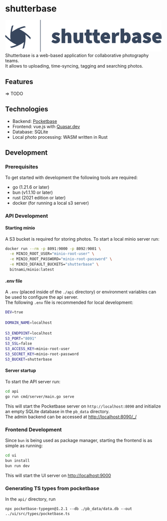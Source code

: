 # shutterbase
![shutterbase](docs/images/shutterbase.png)  
Shutterbase is a web-based application for collaborative photography teams.  
It allows to uploading, time-syncing, tagging and searching photos.

## Features
 => TODO

## Technologies
- Backend: [Pocketbase](https://pocketbase.io/)
- Frontend: vue.js with [Quasar.dev](https://quasar.dev/)
- Database: SQLite
- Local photo processing: WASM written in Rust

## Development
### Prerequisites
To get started with development the following tools are required:
- go (1.21.6 or later)
- bun (v1.1.10 or later)
- rust (2021 edition or later)
- docker (for running a local s3 server)

### API Development
#### Starting minio
A S3 bucket is required for storing photos. To start a local minio server run:
```bash
docker run --rm -p 8091:9000 -p 8092:9001 \
  -e MINIO_ROOT_USER="minio-root-user" \
  -e MINIO_ROOT_PASSWORD="minio-root-password" \
  -e MINIO_DEFAULT_BUCKETS="shutterbase" \
  bitnami/minio:latest
```

#### .env file
A `.env` (placed inside of the `./api` directory) or environment variables can be used to configure the api server.  
The following `.env` file is recommended for local development:
```bash
DEV=true

DOMAIN_NAME=localhost

S3_ENDPOINT=localhost
S3_PORT="8091"
S3_SSL=false
S3_ACCESS_KEY=minio-root-user
S3_SECRET_KEY=minio-root-password
S3_BUCKET=shutterbase
```

#### Server startup
To start the API server run:
```bash
cd api
go run cmd/server/main.go serve
```

This will start the Pocketbase server on `http://localhost:8090` and initialize an empty SQLite database in the `pb_data` directory.  
The admin backend can be accessed at [http://localhost:8090/_/](http://localhost:8090/_/)

### Frontend Development
Since `bun` is being used as package manager, starting the frontend is as simple as running:
```bash
cd ui
bun install
bun run dev
```
This will start the UI server on [http://localhost:9000](http://localhost:9000)

### Generating TS types from pocketbase
In the `api/` directory, run
```
npx pocketbase-typegen@1.2.1 --db ./pb_data/data.db --out ../ui/src/types/pocketbase.ts
```
